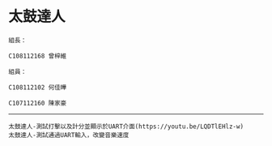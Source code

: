 太鼓達人  
====  
    組長：

    C108112168 曾梓維

    組員：

    C108112102 何佳曄

    C107112160 陳家豪
------- 
    太鼓達人-測試打擊以及計分並顯示於UART介面(https://youtu.be/LQDTlEHlz-w)
    太鼓達人-測試通過UART輸入，改變音樂速度



